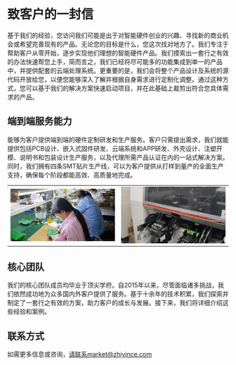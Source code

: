 # 致客户的一封信

基于我们的经验，您访问我们可能是出于对智能硬件创业的兴趣、寻找新的商业机会或希望完善现有的产品。无论您的目标是什么，您这次找对地方了。我们专注于帮助客户从零开始，逐步实现他们理想的智能硬件产品。我们摸索出一套行之有效的办法快速帮您上手，简而言之，我们已经将尽可能多的功能集成到单一的产品中，并提供配套的云端处理系统。更重要的是，我们会将整个产品设计及系统的源代码开放给您，以便您能够深入了解并根据自身需求进行定制化调整。通过这种方式，您可以基于我们的解决方案快速启动项目，并在此基础上裁剪出符合您具体需求的产品。

## 端到端服务能力

能够为客户提供端到端的硬件定制研发和生产服务。客户只需提出需求，我们就能提供包括PCB设计、嵌入式固件研发、云端系统和APP研发、外壳设计、注塑开模、说明书和包装设计生产服务，以及代理所需产品认证在内的一站式解决方案。同时，我们拥有四条SMT贴片生产线，可以为客户提供从打样到量产的全面生产支持，确保每个阶段都能高效、高质量地完成。

<table>
  <tr>
    <td><img src="./images/a1.jpg" alt="Our Factory" width="400"/></td>
    <td><img src="./images/a2.jpg" alt="Our Production Line" width="400"/></td>
  </tr>
</table>

## 核心团队

我们的核心团队成员均毕业于顶尖学府。自2015年以来，尽管面临诸多挑战，我们依然成功地为众多国内外客户提供了服务。基于十余年的技术积累，我们探索并制定了一套行之有效的方案，助力客户的成长与发展。接下来，我们将详细介绍这些经验和案例。

## 联系方式

如需更多信息或咨询，请联系market@zhiyince.com